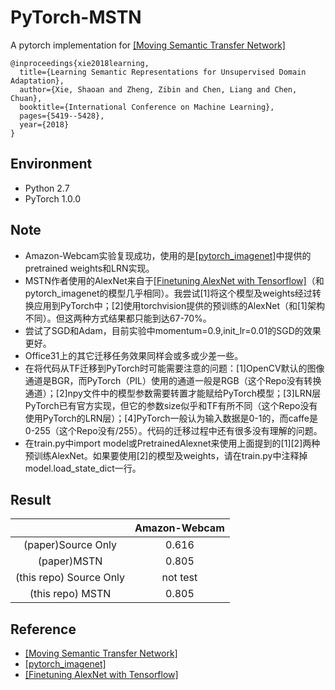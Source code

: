 # PyTorch-MSTN

A pytorch implementation for [[Moving Semantic Transfer Network]](https://github.com/Mid-Push/Moving-Semantic-Transfer-Network)

    @inproceedings{xie2018learning,
      title={Learning Semantic Representations for Unsupervised Domain Adaptation},
      author={Xie, Shaoan and Zheng, Zibin and Chen, Liang and Chen, Chuan},
      booktitle={International Conference on Machine Learning},
      pages={5419--5428},
      year={2018}
    }

## Environment

- Python 2.7
- PyTorch 1.0.0

## Note

- Amazon-Webcam实验复现成功，使用的是[[pytorch_imagenet]](https://github.com/jiecaoyu/pytorch_imagenet)中提供的pretrained weights和LRN实现。
- MSTN作者使用的AlexNet来自于[[Finetuning AlexNet with Tensorflow]](https://github.com/kratzert/finetune_alexnet_with_tensorflow/)（和pytorch_imagenet的模型几乎相同）。我尝试[1]将这个模型及weights经过转换应用到PyTorch中；[2]使用torchvision提供的预训练的AlexNet（和[1]架构不同）。但这两种方式结果都只能到达67-70%。
- 尝试了SGD和Adam，目前实验中momentum=0.9,init_lr=0.01的SGD的效果更好。
- Office31上的其它迁移任务效果同样会或多或少差一些。
- 在将代码从TF迁移到PyTorch时可能需要注意的问题：[1]OpenCV默认的图像通道是BGR，而PyTorch（PIL）使用的通道一般是RGB（这个Repo没有转换通道）；[2]npy文件中的模型参数需要转置才能赋给PyTorch模型；[3]LRN层PyTorch已有官方实现，但它的参数size似乎和TF有所不同（这个Repo没有使用PyTorch的LRN层）；[4]PyTorch一般认为输入数据是0-1的，而caffe是0-255（这个Repo没有/255）。代码的迁移过程中还有很多没有理解的问题。
- 在train.py中import model或PretrainedAlexnet来使用上面提到的[1][2]两种预训练AlexNet。如果要使用[2]的模型及weights，请在train.py中注释掉model.load_state_dict一行。

## Result

|                        | Amazon-Webcam |
| :--------------------: | :-----------: |
| (paper)Source Only     |   0.616       |
| (paper)MSTN            |   0.805       |
| (this repo) Source Only|   not test    |
| (this repo) MSTN       |   0.805       |

## Reference

- [[Moving Semantic Transfer Network]](https://github.com/Mid-Push/Moving-Semantic-Transfer-Network)
- [[pytorch_imagenet]](https://github.com/jiecaoyu/pytorch_imagenet)
- [[Finetuning AlexNet with Tensorflow]](https://github.com/kratzert/finetune_alexnet_with_tensorflow/)
